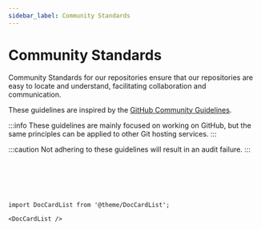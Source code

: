 ```yaml
---
sidebar_label: Community Standards
---
```


# Community Standards

Community Standards for our repositories ensure that our repositories are easy to locate and understand, facilitating collaboration and communication.

These guidelines are inspired by the [GitHub Community Guidelines](https://opensource.guide/).

:::info
These guidelines are mainly focused on working on GitHub, but the same principles can be applied to other Git hosting services.
:::

:::caution
Not adhering to these guidelines will result in an audit failure.
:::

<br></br>
<br></br>

```mdx-code-block
import DocCardList from '@theme/DocCardList';

<DocCardList />
```

